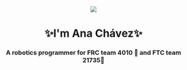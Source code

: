 <div align="center">
<img src="https://media.giphy.com/media/Qo2dupDib32rkTY4hX/giphy.gif"/>
</div>
<h1 align="center">✨I'm Ana Chávez✨</h1>
<h3 align="center">A robotics programmer for FRC team 4010 💛 and FTC team 21735💜 </h3>

